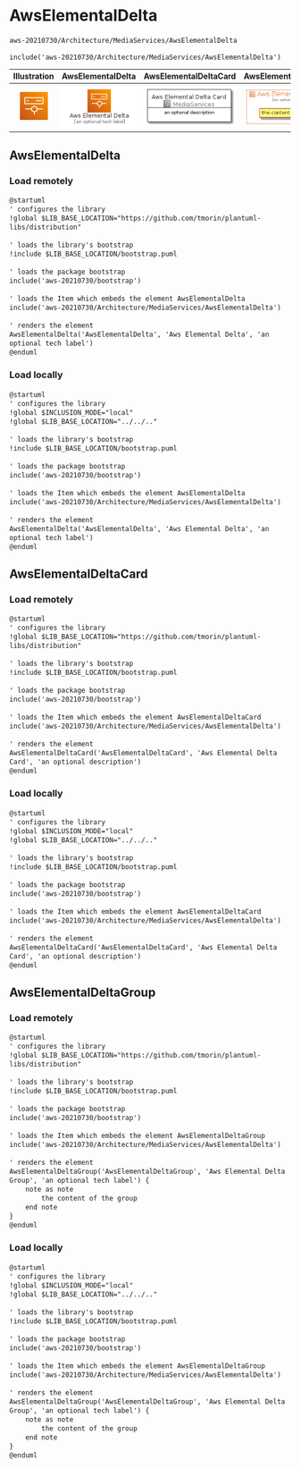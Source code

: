 # AwsElementalDelta


```text
aws-20210730/Architecture/MediaServices/AwsElementalDelta
```

```text
include('aws-20210730/Architecture/MediaServices/AwsElementalDelta')
```



| Illustration | AwsElementalDelta | AwsElementalDeltaCard | AwsElementalDeltaGroup |
| :---: | :---: | :---: | :---: |
| ![illustration for Illustration](../../../aws-20210730/Architecture/MediaServices/AwsElementalDelta.png) | ![illustration for AwsElementalDelta](../../../aws-20210730/Architecture/MediaServices/AwsElementalDelta.Local.png) | ![illustration for AwsElementalDeltaCard](../../../aws-20210730/Architecture/MediaServices/AwsElementalDeltaCard.Local.png) | ![illustration for AwsElementalDeltaGroup](../../../aws-20210730/Architecture/MediaServices/AwsElementalDeltaGroup.Local.png) |




## AwsElementalDelta

### Load remotely
```plantuml
@startuml
' configures the library
!global $LIB_BASE_LOCATION="https://github.com/tmorin/plantuml-libs/distribution"

' loads the library's bootstrap
!include $LIB_BASE_LOCATION/bootstrap.puml

' loads the package bootstrap
include('aws-20210730/bootstrap')

' loads the Item which embeds the element AwsElementalDelta
include('aws-20210730/Architecture/MediaServices/AwsElementalDelta')

' renders the element
AwsElementalDelta('AwsElementalDelta', 'Aws Elemental Delta', 'an optional tech label')
@enduml
```

### Load locally
```plantuml
@startuml
' configures the library
!global $INCLUSION_MODE="local"
!global $LIB_BASE_LOCATION="../../.."

' loads the library's bootstrap
!include $LIB_BASE_LOCATION/bootstrap.puml

' loads the package bootstrap
include('aws-20210730/bootstrap')

' loads the Item which embeds the element AwsElementalDelta
include('aws-20210730/Architecture/MediaServices/AwsElementalDelta')

' renders the element
AwsElementalDelta('AwsElementalDelta', 'Aws Elemental Delta', 'an optional tech label')
@enduml
```

## AwsElementalDeltaCard

### Load remotely
```plantuml
@startuml
' configures the library
!global $LIB_BASE_LOCATION="https://github.com/tmorin/plantuml-libs/distribution"

' loads the library's bootstrap
!include $LIB_BASE_LOCATION/bootstrap.puml

' loads the package bootstrap
include('aws-20210730/bootstrap')

' loads the Item which embeds the element AwsElementalDeltaCard
include('aws-20210730/Architecture/MediaServices/AwsElementalDelta')

' renders the element
AwsElementalDeltaCard('AwsElementalDeltaCard', 'Aws Elemental Delta Card', 'an optional description')
@enduml
```

### Load locally
```plantuml
@startuml
' configures the library
!global $INCLUSION_MODE="local"
!global $LIB_BASE_LOCATION="../../.."

' loads the library's bootstrap
!include $LIB_BASE_LOCATION/bootstrap.puml

' loads the package bootstrap
include('aws-20210730/bootstrap')

' loads the Item which embeds the element AwsElementalDeltaCard
include('aws-20210730/Architecture/MediaServices/AwsElementalDelta')

' renders the element
AwsElementalDeltaCard('AwsElementalDeltaCard', 'Aws Elemental Delta Card', 'an optional description')
@enduml
```

## AwsElementalDeltaGroup

### Load remotely
```plantuml
@startuml
' configures the library
!global $LIB_BASE_LOCATION="https://github.com/tmorin/plantuml-libs/distribution"

' loads the library's bootstrap
!include $LIB_BASE_LOCATION/bootstrap.puml

' loads the package bootstrap
include('aws-20210730/bootstrap')

' loads the Item which embeds the element AwsElementalDeltaGroup
include('aws-20210730/Architecture/MediaServices/AwsElementalDelta')

' renders the element
AwsElementalDeltaGroup('AwsElementalDeltaGroup', 'Aws Elemental Delta Group', 'an optional tech label') {
    note as note
        the content of the group
    end note
}
@enduml
```

### Load locally
```plantuml
@startuml
' configures the library
!global $INCLUSION_MODE="local"
!global $LIB_BASE_LOCATION="../../.."

' loads the library's bootstrap
!include $LIB_BASE_LOCATION/bootstrap.puml

' loads the package bootstrap
include('aws-20210730/bootstrap')

' loads the Item which embeds the element AwsElementalDeltaGroup
include('aws-20210730/Architecture/MediaServices/AwsElementalDelta')

' renders the element
AwsElementalDeltaGroup('AwsElementalDeltaGroup', 'Aws Elemental Delta Group', 'an optional tech label') {
    note as note
        the content of the group
    end note
}
@enduml
```

